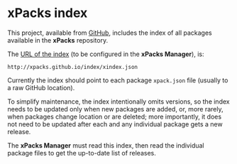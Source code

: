 # xPacks index

This project, available from [GitHub](https://github.com/xpacks/index), includes the index of all packages available in the **xPacks** repository.

The [URL of the index](http://xpacks.github.io/index/xindex.json) (to be configured in the **xPacks Manager**), is:

```
http://xpacks.github.io/index/xindex.json
```

Currently the index should point to each package `xpack.json` file (usually to a raw GitHub location).

To simplify maintenance, the index intentionally omits versions, so the index needs to be updated only when new packages are added, or, more rarely, when packages change location or are deleted; more importantly, it does not need to be updated after each and any individual package gets a new release.

The **xPacks Manager** must read this index, then read the individual package files to get the up-to-date list of releases.
